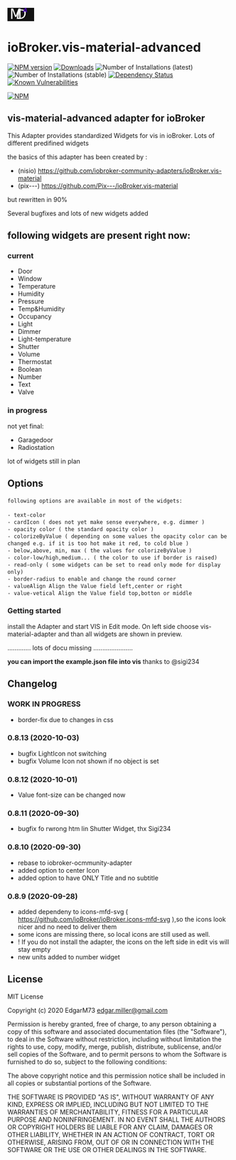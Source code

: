 ![Logo](admin/vis-material-advanced.png)
# ioBroker.vis-material-advanced

[![NPM version](http://img.shields.io/npm/v/iobroker.vis-material-advanced.svg)](https://www.npmjs.com/package/iobroker.vis-material-advanced)
[![Downloads](https://img.shields.io/npm/dm/iobroker.vis-material-advanced.svg)](https://www.npmjs.com/package/iobroker.vis-material-advanced)
![Number of Installations (latest)](http://iobroker.live/badges/vis-material-advanced-installed.svg)
![Number of Installations (stable)](http://iobroker.live/badges/vis-material-advanced-stable.svg)
[![Dependency Status](https://img.shields.io/david/EdgarM73/iobroker.vis-material-advanced.svg)](https://david-dm.org/iobroker-community-adapters/iobroker.vis-material-advanced)
[![Known Vulnerabilities](https://snyk.io/test/github/EdgarM73/ioBroker.vis-material-advanced/badge.svg)](https://snyk.io/test/github/iobroker-community-adapters/ioBroker.vis-material-advanced)

[![NPM](https://nodei.co/npm/iobroker.vis-material-advanced.png?downloads=true)](https://nodei.co/npm/iobroker.vis-material-advanced/)

## vis-material-advanced adapter for ioBroker

This Adapter provides standardized Widgets for vis in ioBroker. Lots of different predifined widgets

the basics of this adapter has been created by :
* (nisio) https://github.com/iobroker-community-adapters/ioBroker.vis-material
* (pix---) https://github.com/Pix---/ioBroker.vis-material

but rewritten in 90% 

Several bugfixes and lots of new widgets added 


## following widgets are present right now:

### current
 - Door
 - Window
 - Temperature
 - Humidity
 - Pressure
 - Temp&Humidity
 - Occupancy
 - Light
 - Dimmer
 - Light-temperature
 - Shutter
 - Volume
 - Thermostat
 - Boolean
 - Number
 - Text
 - Valve
 
### in progress
not yet final:
 - Garagedoor
 - Radiostation 


 lot of widgets still in plan

## Options
    following options are available in most of the widgets:
    
    - text-color
    - cardIcon ( does not yet make sense everywhere, e.g. dimmer )
    - opacity color ( the standard opacity color )
    - colorizeByValue ( depending on some values the opacity color can be changed e.g. if it is too hot make it red, to cold blue )
    - below,above, min, max ( the values for colorizeByValue )
    - color-low/high,medium... ( the color to use if border is raised)
    - read-only ( some widgets can be set to read only mode for display only)
    - border-radius to enable and change the round corner
    - valueAlign Align the Value field left,center or right
    - value-vetical Align the Value field top,botton or middle


### Getting started

install the Adapter and start VIS in Edit mode.
On left side choose vis-material-adapter and than all widgets are shown in preview.

............. lots of docu missing ......................

**you can import the example.json file into vis**
thanks to @sigi234

## Changelog
<!--
    Placeholder
    ### __WORK IN PROGRESS__
* 
-->

### __WORK IN PROGRESS__
* border-fix due to changes in css

### 0.8.13 (2020-10-03)
* bugfix LightIcon not switching
* bugfix Volume Icon not shown if no object is set

### 0.8.12 (2020-10-01)
* Value font-size can be changed now


### 0.8.11 (2020-09-30)
* bugfix fo rwrong htm lin Shutter Widget, thx Sigi234


### 0.8.10 (2020-09-30)
* rebase to iobroker-ocmmunity-adapter
* added option to center Icon
* added option to have ONLY Title and no subtitle



### 0.8.9 (2020-09-28)
* added dependeny to icons-mfd-svg ( https://github.com/ioBroker/ioBroker.icons-mfd-svg ),so the icons look nicer and no need to deliver them
* some icons are missing there, so local icons are still used as well.
* ! If you do not install the adapter, the icons on the left side in edit vis will stay empty
* new units added to number widget

## License
MIT License

Copyright (c) 2020 EdgarM73 <edgar.miller@gmail.com>

Permission is hereby granted, free of charge, to any person obtaining a copy
of this software and associated documentation files (the "Software"), to deal
in the Software without restriction, including without limitation the rights
to use, copy, modify, merge, publish, distribute, sublicense, and/or sell
copies of the Software, and to permit persons to whom the Software is
furnished to do so, subject to the following conditions:

The above copyright notice and this permission notice shall be included in all
copies or substantial portions of the Software.

THE SOFTWARE IS PROVIDED "AS IS", WITHOUT WARRANTY OF ANY KIND, EXPRESS OR
IMPLIED, INCLUDING BUT NOT LIMITED TO THE WARRANTIES OF MERCHANTABILITY,
FITNESS FOR A PARTICULAR PURPOSE AND NONINFRINGEMENT. IN NO EVENT SHALL THE
AUTHORS OR COPYRIGHT HOLDERS BE LIABLE FOR ANY CLAIM, DAMAGES OR OTHER
LIABILITY, WHETHER IN AN ACTION OF CONTRACT, TORT OR OTHERWISE, ARISING FROM,
OUT OF OR IN CONNECTION WITH THE SOFTWARE OR THE USE OR OTHER DEALINGS IN THE
SOFTWARE.